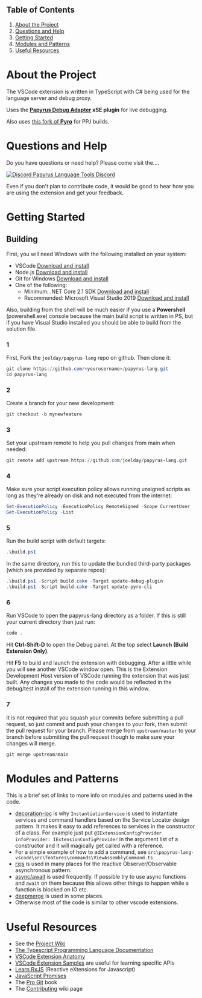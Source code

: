 ## Table of Contents

1. [About the Project](#about-the-project)
1. [Questions and Help](#questions-and-help)
1. [Getting Started](#getting-started)
1. [Modules and Patterns](#modules-and-patterns)
1. [Useful Resources](#useful-resources)

# About the Project

The VSCode extension is written in TypeScript with C# being used for the language server and debug proxy.

Uses the **[Papyrus Debug Adapter](https://github.com/joelday/papyrus-debug-server) xSE plugin** for live debugging.

Also uses [this fork of **Pyro**](https://github.com/rjstone/pyro) for PPJ builds.

# Questions and Help

Do you have questions or need help? Please come visit the....

[![Discord](https://img.shields.io/discord/558746231665328139.svg?color=%23738ADB) Papyrus Language Tools Discord](https://discord.gg/E4dWujQ)

Even if you don't plan to contribute code, it would be good to hear how you are using the extension and get your feedback.

# Getting Started

## Building

First, you will need Windows with the following installed on your system:

- VSCode [Download and install](https://code.visualstudio.com/)
- Node.js [Download and install](https://nodejs.org/)
- Git for Windows [Download and install](https://git-scm.com/download/win)
- One of the following:
  - Minimum: .NET Core 2.1 SDK [Download and install](https://dotnet.microsoft.com/download/dotnet-core)
  - Recommended: Microsoft Visual Studio 2019 [Download and install](https://visualstudio.microsoft.com/vs/)

Also, building from the shell will be much easier if you use a **Powershell** (powershell.exe) console because the main build script is written in PS, but if you have Visual Studio installed you should be able to build from the solution file.

### 1

First, Fork the `joelday/papyrus-lang` repo on github. Then clone it:

```powershell
git clone https://github.com/<yourusername>/papyrus-lang.git
cd papyrus-lang
```

### 2

Create a branch for your new development:

```powershell
git checkout -b mynewfeature
```

### 3

Set your upstream remote to help you pull changes from main when needed:

```powershell
git remote add upstream https://github.com/joelday/papyrus-lang.git
```

### 4

Make sure your script execution policy allows running unsigned scripts as long as they're already on disk and not executed from the internet:

```powershell
Set-ExecutionPolicy -ExecutionPolicy RemoteSigned -Scope CurrentUser
Get-ExecutionPolicy -List
```

### 5

Run the build script with default targets:

```powershell
.\build.ps1
```

In the same directory, run this to update the bundled third-party packages (which are provided by separate repos):

```powershell
.\build.ps1 -Script build.cake -Target update-debug-plugin
.\build.ps1 -Script build.cake -Target update-pyro-cli
```

### 6

Run VSCode to open the papyrus-lang directory as a folder. If this is still your current directory then just run:

```powershell
code .
```

Hit **Ctrl-Shift-D** to open the Debug panel. At the top select **Launch (Build Extension Only)**.

Hit **F5** to build and launch the extension with debugging. After a little while you will see another VSCode window open. This is the Extension Development Host version of VSCode running the extension that was just built. Any changes you made to the code would be reflected in the debug/test install of the extension running in this window.

### 7

It is not required that you squash your commits before submitting a pull request, so just commit and push your changes to your fork, then submit the pull request for your branch. Please merge from `upstream/master` to your branch before submitting the pull request though to make sure your changes will merge.

```powershell
git merge upstream/main
```

# Modules and Patterns

This is a brief set of links to more info on modules and patterns used in the code.

- [decoration-ioc](https://github.com/joelday/decoration-ioc) is why `InstantiationService` is used to instantiate services and command handlers based on the Service Locator design pattern. It makes it easy to add references to services in the constructor of a class. For example just put `@IExtensionConfigProvider infoProvider: IExtensionConfigProvider` in the argument list of a constructor and it will magically get called with a reference.
- For a simple example of how to add a command, see `src\papyrus-lang-vscode\src\features\commands\ViewAssemblyCommand.ts`
- [rxjs](https://www.npmjs.com/package/rxjs) is used in many places for the reactive Observer/Observable asynchronous pattern.
- [async/await](https://javascript.info/async-await) is used frequently. If possible try to use async functions and `await` on them because this allows other things to happen while a function is blocked on IO etc.
- [deepmerge](https://www.npmjs.com/package/deepmerge) is used in some places.
- Otherwise most of the code is similar to other vscode extensions.

# Useful Resources

- See the [Project Wiki](https://github.com/joelday/papyrus-lang/wiki)
- [The Typescript Programming Language Documentation](https://www.typescriptlang.org/docs/home.html)
- [VSCode Extension Anatomy](https://code.visualstudio.com/api/get-started/extension-anatomy)
- [VSCode Extension Samples](https://github.com/microsoft/vscode-extension-samples) are useful for learning specific APIs
- [Learn RxJS](https://www.learnrxjs.io/) (Reactive eXtensions for Javascript)
- [JavaScript Promises](https://javascript.info/async)
- The [Pro Git](https://git-scm.com/book/en/v2/) book
- The [Contributing](https://github.com/joelday/papyrus-lang/wiki/Contributing) wiki page
